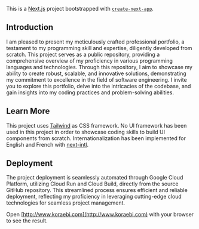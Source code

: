 This is a [Next.js](https://nextjs.org/) project bootstrapped with [`create-next-app`](https://github.com/vercel/next.js/tree/canary/packages/create-next-app).

## Introduction

I am pleased to present my meticulously crafted professional portfolio, a testament to my programming skill and expertise, diligently developed from scratch. 
This project serves as a public repository, providing a comprehensive overview of my proficiency in various programming languages and technologies. 
Through this repository, I aim to showcase my ability to create robust, scalable, and innovative solutions, demonstrating my commitment to excellence in the field of software engineering. 
I invite you to explore this portfolio, delve into the intricacies of the codebase, and gain insights into my coding practices and problem-solving abilities.

## Learn More

This project uses [Tailwind](https://tailwindcss.com/docs/guides/nextjs) as CSS framework.
No UI framework has been used in this project in order to showcase coding skills to build UI components from scratch.
Internationalization has been implemented for English and French with [next-intl](https://next-intl-docs.vercel.app/docs/getting-started/app-router-server-components).

## Deployment

The project deployment is seamlessly automated through Google Cloud Platform, utilizing Cloud Run and Cloud Build, directly from the source GitHub repository. This streamlined process ensures efficient and reliable deployment, reflecting my proficiency in leveraging cutting-edge cloud technologies for seamless project management.

Open [http://www.koraebi.com](http://www.koraebi.com) with your browser to see the result.
